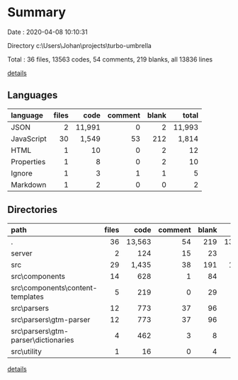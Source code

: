 # Summary

Date : 2020-04-08 10:10:31

Directory c:\Users\Johan\projects\turbo-umbrella

Total : 36 files,  13563 codes, 54 comments, 219 blanks, all 13836 lines

[details](details.md)

## Languages
| language | files | code | comment | blank | total |
| :--- | ---: | ---: | ---: | ---: | ---: |
| JSON | 2 | 11,991 | 0 | 2 | 11,993 |
| JavaScript | 30 | 1,549 | 53 | 212 | 1,814 |
| HTML | 1 | 10 | 0 | 2 | 12 |
| Properties | 1 | 8 | 0 | 2 | 10 |
| Ignore | 1 | 3 | 1 | 1 | 5 |
| Markdown | 1 | 2 | 0 | 0 | 2 |

## Directories
| path | files | code | comment | blank | total |
| :--- | ---: | ---: | ---: | ---: | ---: |
| . | 36 | 13,563 | 54 | 219 | 13,836 |
| server | 2 | 124 | 15 | 23 | 162 |
| src | 29 | 1,435 | 38 | 191 | 1,664 |
| src\components | 14 | 628 | 1 | 84 | 713 |
| src\components\content-templates | 5 | 219 | 0 | 29 | 248 |
| src\parsers | 12 | 773 | 37 | 96 | 906 |
| src\parsers\gtm-parser | 12 | 773 | 37 | 96 | 906 |
| src\parsers\gtm-parser\dictionaries | 4 | 462 | 3 | 8 | 473 |
| src\utility | 1 | 16 | 0 | 4 | 20 |

[details](details.md)
